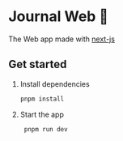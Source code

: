 # Journal Web 👋

The Web app made with [next-js](https://expo.dev)

## Get started

1. Install dependencies

   ```bash
   pnpm install
   ```

2. Start the app

   ```bash
    pnpm run dev
   ```
